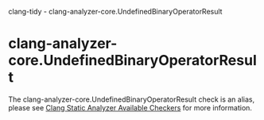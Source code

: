 clang-tidy - clang-analyzer-core.UndefinedBinaryOperatorResult

</div>

<div class="meta"
http-equiv=refresh="5;URL=https://clang.llvm.org/docs/analyzer/checkers.html#core-undefinedbinaryoperatorresult">

</div>

# clang-analyzer-core.UndefinedBinaryOperatorResult

The clang-analyzer-core.UndefinedBinaryOperatorResult check is an alias,
please see [Clang Static Analyzer Available
Checkers](https://clang.llvm.org/docs/analyzer/checkers.html#core-undefinedbinaryoperatorresult)
for more information.
